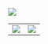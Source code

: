 
<p>
<img loading="lazy" src="http://img.shields.io/static/v1?label=STATUS&message=EM%20DESENVOLVIMENTO&color=GREEN&style=for-the-badge"/>
</p>

<table>
  <tr>
    <td><img src="https://github-readme-stats.vercel.app/api?username=vitormapeli&theme=midnight-purple&show_icons=true&hide_border=true&count_private=true"></td>
    <td><img src="https://github-readme-streak-stats.herokuapp.com/?user=vitormapeli&theme=midnight-purple&hide_border=true"></td>
  </tr>
</table>


